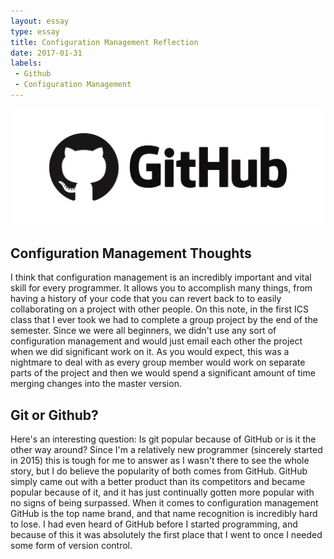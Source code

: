 ```yaml
---
layout: essay
type: essay
title: Configuration Management Reflection
date: 2017-01-31
labels:
 - Github
 - Configuration Management
---
```


<img class="ui small center spaced image" src="../images/github.png">

## Configuration Management Thoughts

I think that configuration management is an incredibly important and vital skill for every programmer. It allows you to accomplish many things, from having a history of your code that you can revert back to to easily collaborating on a project with other people. On this note, in the first ICS class that I ever took we had to complete a group project by the end of the semester. Since we were all beginners, we didn't use any sort of configuration management and would just email each other the project when we did significant work on it. As you would expect, this was a nightmare to deal with as every group member would work on separate parts of the project and then we would spend a significant amount of time merging changes into the master version.

## Git or Github?

Here's an interesting question: Is git popular because of GitHub or is it the other way around? Since I'm a relatively new programmer (sincerely started in 2015) this is tough for me to answer as I wasn't there to see the whole story, but I do believe the popularity of both comes from GitHub. GitHub simply came out with a better product than its competitors and became popular because of it, and it has just continually gotten more popular with no signs of being surpassed. When it comes to configuration management GitHub is the top name brand, and that name recognition is incredibly hard to lose. I had even heard of GitHub before I started programming, and because of this it was absolutely the first place that I went to once I needed some form of version control.
